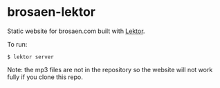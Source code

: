 # brosaen-lektor

Static website for brosaen.com built with [Lektor](https://www.getlektor.com/).

To run:

```
$ lektor server
```

Note: the mp3 files are not in the repository so the website will not work fully if you clone this repo.

